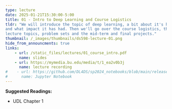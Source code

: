 ```yaml
---
type: lecture
date: 2025-01-21T15:30:00-5:00
title: 01 - Intro to Deep Learning and Course Logistics
tldr: "We will introduce the topic of deep learning, a bit about it's history,
and what impact it has had. Then we'll go over the course logistics, the 
lecture topics, problem sets and the mid-term and final projects."
thumbnail: /_images/thumbnails/ds598-lecture-01.png
hide_from_announcments: true
links: 
    - url: /static_files/lectures/01_course_intro.pdf
      name: slides
    - url: https://mymedia.bu.edu/media/t/1_ea2v0b3j
      name: lecture recording
#    - url: https://github.com/DL4DS/sp2024_notebooks/blob/main/release/nbs01/1_1_BackgroundMathematics.ipynb
#      name: Jupyter Notebook
---
```


**Suggested Readings:**
- UDL Chapter 1

